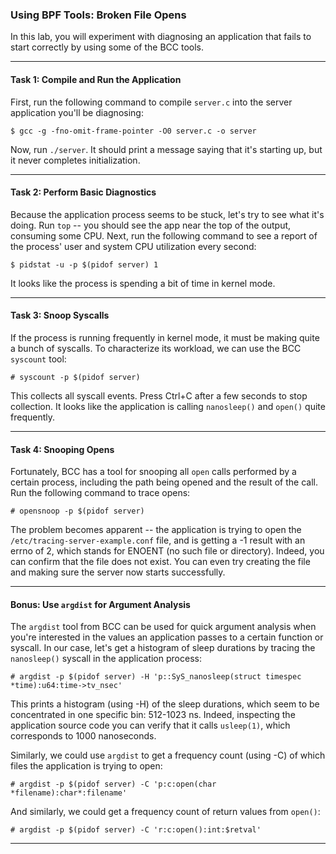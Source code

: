 ### Using BPF Tools: Broken File Opens

In this lab, you will experiment with diagnosing an application that fails to start correctly by using some of the BCC tools.

- - -

#### Task 1: Compile and Run the Application

First, run the following command to compile `server.c` into the server application you'll be diagnosing:

```
$ gcc -g -fno-omit-frame-pointer -O0 server.c -o server
```

Now, run `./server`. It should print a message saying that it's starting up, but it never completes initialization.

- - -

#### Task 2: Perform Basic Diagnostics

Because the application process seems to be stuck, let's try to see what it's doing. Run `top` -- you should see the app near the top of the output, consuming some CPU. Next, run the following command to see a report of the process' user and system CPU utilization every second: 

```
$ pidstat -u -p $(pidof server) 1
```

It looks like the process is spending a bit of time in kernel mode.

- - -

#### Task 3: Snoop Syscalls

If the process is running frequently in kernel mode, it must be making quite a bunch of syscalls. To characterize its workload, we can use the BCC `syscount` tool:

```
# syscount -p $(pidof server)
```

This collects all syscall events. Press Ctrl+C after a few seconds to stop collection. It looks like the application is calling `nanosleep()` and `open()` quite frequently.

- - -

#### Task 4: Snooping Opens

Fortunately, BCC has a tool for snooping all `open` calls performed by a certain process, including the path being opened and the result of the call. Run the following command to trace opens:

```
# opensnoop -p $(pidof server)
```

The problem becomes apparent -- the application is trying to open the `/etc/tracing-server-example.conf` file, and is getting a -1 result with an errno of 2, which stands for ENOENT (no such file or directory). Indeed, you can confirm that the file does not exist. You can even try creating the file and making sure the server now starts successfully.

- - -

#### Bonus: Use `argdist` for Argument Analysis

The `argdist` tool from BCC can be used for quick argument analysis when you're interested in the values an application passes to a certain function or syscall. In our case, let's get a histogram of sleep durations by tracing the `nanosleep()` syscall in the application process:

```
# argdist -p $(pidof server) -H 'p::SyS_nanosleep(struct timespec *time):u64:time->tv_nsec'
```

This prints a histogram (using -H) of the sleep durations, which seem to be concentrated in one specific bin: 512-1023 ns. Indeed, inspecting the application source code you can verify that it calls `usleep(1)`, which corresponds to 1000 nanoseconds.

Similarly, we could use `argdist` to get a frequency count (using -C) of which files the application is trying to open:

```
# argdist -p $(pidof server) -C 'p:c:open(char *filename):char*:filename'
```

And similarly, we could get a frequency count of return values from `open()`:

```
# argdist -p $(pidof server) -C 'r:c:open():int:$retval'
```

- - -
